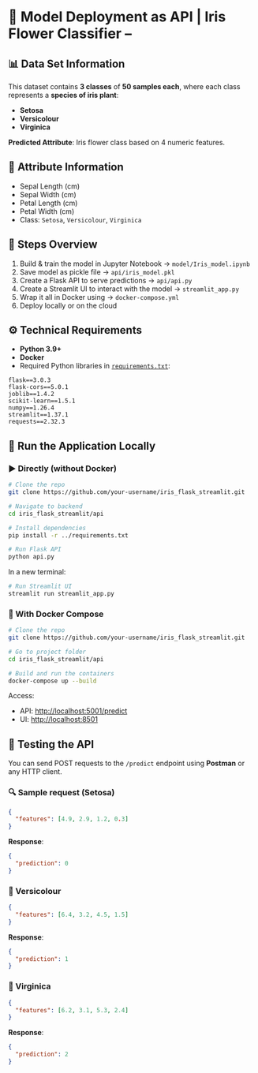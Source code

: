 # 🌸 Model Deployment as API | Iris Flower Classifier –

## 📊 Data Set Information
This dataset contains **3 classes** of **50 samples each**, where each class represents a **species of iris plant**:

- **Setosa** 
- **Versicolour**
- **Virginica**

**Predicted Attribute**: Iris flower class based on 4 numeric features.

## 🌿 Attribute Information
- Sepal Length (cm)  
- Sepal Width (cm)  
- Petal Length (cm)  
- Petal Width (cm)  
- Class: `Setosa`, `Versicolour`, `Virginica`

## 🔧 Steps Overview

1. Build & train the model in Jupyter Notebook → `model/Iris_model.ipynb`
2. Save model as pickle file → `api/iris_model.pkl`
3. Create a Flask API to serve predictions → `api/api.py`
4. Create a Streamlit UI to interact with the model → `streamlit_app.py`
5. Wrap it all in Docker using → `docker-compose.yml`
6. Deploy locally or on the cloud

## ⚙️ Technical Requirements

- **Python 3.9+**
- **Docker**
- Required Python libraries in [`requirements.txt`](requirements.txt):

```
flask==3.0.3
flask-cors==5.0.1
joblib==1.4.2
scikit-learn==1.5.1
numpy==1.26.4
streamlit==1.37.1
requests==2.32.3
```

## 🧪 Run the Application Locally

### ▶️ Directly (without Docker)

```bash
# Clone the repo
git clone https://github.com/your-username/iris_flask_streamlit.git

# Navigate to backend
cd iris_flask_streamlit/api

# Install dependencies
pip install -r ../requirements.txt

# Run Flask API
python api.py
```

In a new terminal:

```bash
# Run Streamlit UI
streamlit run streamlit_app.py
```

### 🐳 With Docker Compose

```bash
# Clone the repo
git clone https://github.com/your-username/iris_flask_streamlit.git

# Go to project folder
cd iris_flask_streamlit/api

# Build and run the containers
docker-compose up --build
```

Access:
- API: [http://localhost:5001/predict](http://localhost:5001/predict)
- UI: [http://localhost:8501](http://localhost:8501)

## 🧪 Testing the API

You can send POST requests to the `/predict` endpoint using **Postman** or any HTTP client.

### 🔍 Sample request (Setosa)
```json
{
  "features": [4.9, 2.9, 1.2, 0.3]
}
```
**Response**:
```json
{
  "prediction": 0
}
```

### 🌸 Versicolour
```json
{
  "features": [6.4, 3.2, 4.5, 1.5]
}
```
**Response**:
```json
{
  "prediction": 1
}
```

### 🌺 Virginica
```json
{
  "features": [6.2, 3.1, 5.3, 2.4]
}
```
**Response**:
```json
{
  "prediction": 2
}
```
